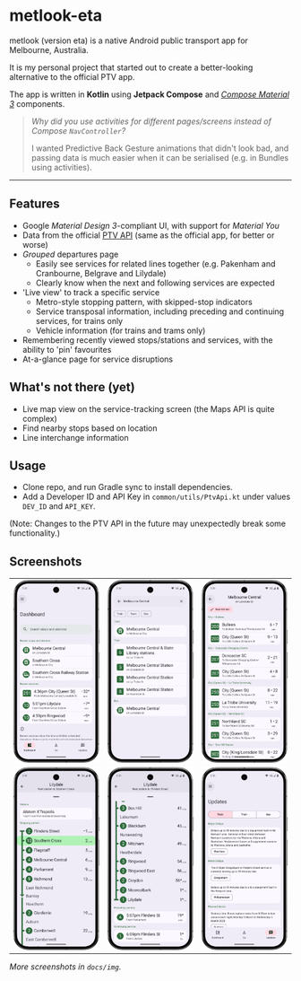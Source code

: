 # metlook-eta

metlook (version eta) is a native Android public transport app for Melbourne, Australia.

It is my personal project that started out to create a better-looking alternative to the official PTV app.

The app is written in **Kotlin** using **Jetpack Compose** and [_Compose Material 3_](https://developer.android.com/jetpack/androidx/releases/compose-material3) components.

> _Why did you use activities for different pages/screens instead of Compose `NavController`?_
>
> I wanted Predictive Back Gesture animations that didn't look bad, and passing data is much easier when it can be serialised (e.g. in Bundles using activities).

---

## Features

- Google _Material Design 3_-compliant UI, with support for _Material You_
- Data from the official [PTV API](https://www.ptv.vic.gov.au/footer/data-and-reporting/datasets/ptv-timetable-api/) (same as the official app, for better or worse)
- _Grouped_ departures page
  - Easily see services for related lines together (e.g. Pakenham and Cranbourne, Belgrave and Lilydale)
  - Clearly know when the next and following services are expected
- 'Live view' to track a specific service
  - Metro-style stopping pattern, with skipped-stop indicators
  - Service transposal information, including preceding and continuing services, for trains only
  - Vehicle information (for trains and trams only)
- Remembering recently viewed stops/stations and services, with the ability to 'pin' favourites
- At-a-glance page for service disruptions

## What's not there (yet)

- Live map view on the service-tracking screen (the Maps API is quite complex)
- Find nearby stops based on location
- Line interchange information

## Usage

- Clone repo, and run Gradle sync to install dependencies.
- Add a Developer ID and API Key in `common/utils/PtvApi.kt` under values `DEV_ID` and `API_KEY`.

(Note: Changes to the PTV API in the future may unexpectedly break some functionality.)

## Screenshots

|                                                              |                                                                           |                                                              |
| ------------------------------------------------------------ | ------------------------------------------------------------------------- | ------------------------------------------------------------ |
| ![home page](docs/img/Screenshot_20250305_170906.png)        | ![search page](docs/img/Screenshot_20250305_164617.png)                   | ![departures](docs/img/Screenshot_20250305_164553.png)       |
| ![service page top](docs/img/Screenshot_20250305_164724.png) | ![service page with transposals](docs/img/Screenshot_20250305_164751.png) | ![disruptions page](docs/img/Screenshot_20250305_164805.png) |

_More screenshots in `docs/img`._

